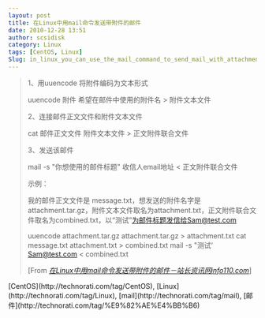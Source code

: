 ```yaml
---
layout: post
title: 在Linux中用mail命令发送带附件的邮件
date: 2010-12-28 13:51
author: scsidisk
category: Linux
tags: [CentOS, Linux]
Slug: in_linux_you_can_use_the_mail_command_to_send_mail_with_attachments
---
```


> 1、用uuencode 将附件编码为文本形式
>
> uuencode 附件 希望在邮件中使用的附件名 \> 附件文本文件
>
> 2、连接邮件正文文件和附件文本文件
>
> cat 邮件正文文件 附件文本文件 \> 正文附件联合文件
>
> 3、发送该邮件
>
> mail -s "你想使用的邮件标题" 收信人email地址 \< 正文附件联合文件
>
> 示例：
>
> 我的邮件正文文件是 message.txt，想发送的附件名字是
> attachment.tar.gz，附件文本文件取名为attachment.txt，正文附件联合文件取名为combined.txt，以“测试”为邮件标题发信给Sam@test.com
>
> uuencode attachment.tar.gz attachment.tar.gz \> attachment.txt
>  cat message.txt attachment.txt \> combined.txt
>  mail -s "测试‘ Sam@test.com \< combined.txt
>
> [From
> [<cite>在Linux中用mail命令发送带附件的邮件－站长资讯网info110.com</cite>](http://www.info110.com/mailserver/in23366-1.htm)]

<div class="posttagsblock">
[CentOS](http://technorati.com/tag/CentOS),
[Linux](http://technorati.com/tag/Linux),
[mail](http://technorati.com/tag/mail),
[邮件](http://technorati.com/tag/%E9%82%AE%E4%BB%B6)

</div>

